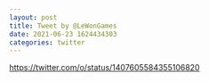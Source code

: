 ```yaml
--- 
layout: post 
title: Tweet by @LeWonGames 
date: 2021-06-23 1624434303 
categories: twitter 
--- 
```

https://twitter.com/o/status/1407605584355106820